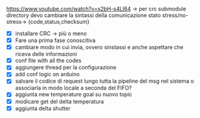 https://www.youtube.com/watch?v=s2bH-s4LI64 -> per crc submodule directory
devo cambiare la sintassi della comunicazione stato stress/no-stress-> {code,status,checksum}
- [x] installare CRC -> più o meno
- [x] Fare una prima fase conoscitiva
- [x] cambiare modo in cui invia, ovvero sinstassi e anche aspettare che riceva delle informazioni 
- [x] conf file with all the codes
- [x] aggiungere thread per la configurazione
- [x] add conf logic on arduino
- [x] salvare il codice di request lungo tutta la pipeline del msg nel sistema o associarla in modo locale a seconda del FIFO? 
- [x] aggiunta new temperature goal su nuovo topic
- [x] modicare get del delta temperatura
- [x] aggiunta delta shutter